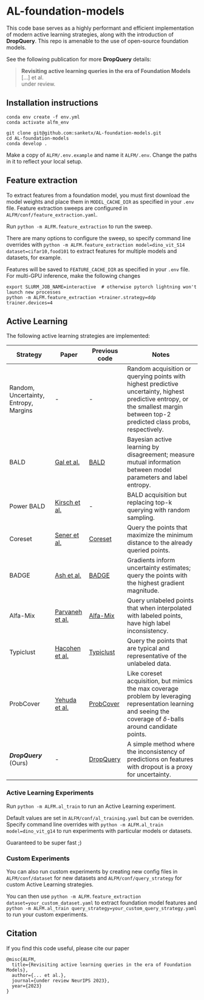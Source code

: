 # AL-foundation-models
This code base serves as a highly performant and efficient implementation of modern active learning strategies, along with the introduction of **DropQuery**. This repo is amenable to the use of open-source foundation models.

See the following publication for more **DropQuery** details:
> **Revisiting active learning queries in the era of Foundation Models** <br> [...] et al.<br> under review.

## Installation instructions
```
conda env create -f env.yml
conda activate alfm_env

git clone git@github.com:sanketx/AL-foundation-models.git
cd AL-foundation-models
conda develop .
```

Make a copy of `ALFM/.env.example` and name it `ALFM/.env`. Change the paths in it to reflect your local setup.

## Feature extraction
To extract features from a foundation model, you must first download the model weights and place them in `MODEL_CACHE_DIR` as specified in your `.env` file. Feature extraction sweeps are configured in `ALFM/conf/feature_extraction.yaml`.

Run `python -m ALFM.feature_extraction` to run the sweep. 

There are many options to configure the sweep, so specify command line overrides with `python -m ALFM.feature_extraction model=dino_vit_S14 dataset=cifar10,food101` to extract features for multiple models and datasets, for example. 

Features will be saved to `FEATURE_CACHE_DIR` as specified in your `.env` file. For multi-GPU inference, make the following changes
```
export SLURM_JOB_NAME=interactive  # otherwise pytorch lightning won't launch new processes
python -m ALFM.feature_extraction +trainer.strategy=ddp trainer.devices=4
```

## Active Learning
The following active learning strategies are implemented:

| Strategy | Paper | Previous code | Notes |
| --- | --- | --- | --- |
| Random, Uncertainty, Entropy, Margins | - | - | Random acquisition or querying points with highest predictive uncertainty, highest predictive entropy, or the smallest margin between top-2 predicted class probs, respectively. |
| BALD | [Gal et al.](https://arxiv.org/abs/1703.02910) | [BALD](https://github.com/lunayht/DBALwithImgData) | Bayesian active learning by disagreement; measure mutual information between model parameters and label entropy. |
| Power BALD | [Kirsch et al.](https://arxiv.org/pdf/2106.12059.pdf) | - | BALD acquisition but replacing top-k querying with random sampling. |
| Coreset | [Sener et al.](https://arxiv.org/abs/1708.00489) | [Coreset](https://github.com/google/active-learning/blob/master/sampling_methods/kcenter_greedy.py) | Query the points that maximize the minimum distance to the already queried points. |
| BADGE | [Ash et al.](https://arxiv.org/abs/1906.03671) | [BADGE](https://github.com/JordanAsh/badge) | Gradients inform uncertainty estimates; query the points with the highest gradient magnitude. |
| Alfa-Mix | [Parvaneh et al.](https://arxiv.org/abs/2203.07034) | [Alfa-Mix](https://github.com/AminParvaneh/alpha_mix_active_learning) | Query unlabeled points that when interpolated with labeled points, have high label inconsistency. |
| Typiclust | [Hacohen et al.](https://arxiv.org/abs/2202.02794) | [Typiclust](https://github.com/avihu111/TypiClust) | Query the points that are typical and representative of the unlabeled data. |
| ProbCover | [Yehuda et al.](https://arxiv.org/pdf/2205.11320.pdf) | [ProbCover](https://github.com/avihu111/TypiClust) | Like coreset acquisition, but mimics the max coverage problem by leveraging representation learning and seeing the coverage of $\delta$-balls around candidate points. |
| ***DropQuery*** (Ours) | - | [DropQuery](https://github.com/sanketx/AL-foundation-models) | A simple method where the inconsistency of predictions on features with dropout is a proxy for uncertainty. |

### Active Learning Experiments

Run `python -m ALFM.al_train` to run an Active Learning experiment. 

Default values are set in `ALFM/conf/al_training.yaml` but can be overriden. Specify command line overrides with `python -m ALFM.al_train model=dino_vit_g14` to run experiments with particular models or datasets.

Guaranteed to be super fast ;)

### Custom Experiments

You can also run custom experiments by creating new config files in `ALFM/conf/dataset` for new datasets and `ALFM/conf/query_strategy` for custom Active Learning strategies. 

You can then use `python -m ALFM.feature_extraction dataset=your_custom_dataset.yaml` to extract foundation model features and `python -m ALFM.al_train query_strategy=your_custom_query_strategy.yaml` to run your custom experiments.

## Citation
If you find this code useful, please cite our paper
```
@misc{ALFM,
  title={Revisiting active learning queries in the era of Foundation Models},
  author={... et al.},
  journal={under review NeurIPS 2023},
  year={2023}
}
``` 